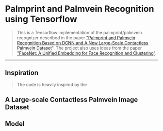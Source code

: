 # Palmprint and Palmvein Recognition using Tensorflow
>This is a Tensorflow implementation of the palmprint/palmvein recognizer described in the paper ["Palmprint and Palmvein Recognition Based on DCNN and A New Large-Scale Contactless Palmvein Dataset"](https://www.mdpi.com/2073-8994/10/4/78, ''). The project also uses ideas from the paper ["FaceNet: A Unified Embedding for Face Recognition and Clustering"](https://arxiv.org/abs/1503.03832, '').
---
## Inspiration

>The code is heavily inspired by the

## A Large-scale Contactless Palmvein Image Dataset


## Model
